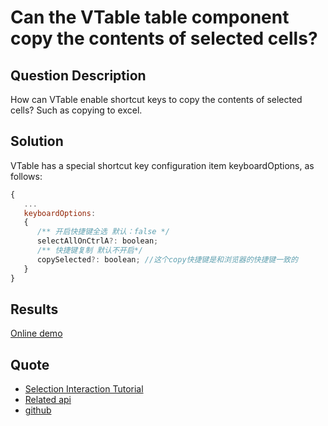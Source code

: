 # Can the VTable table component copy the contents of selected cells?

## Question Description

How can VTable enable shortcut keys to copy the contents of selected cells? Such as copying to excel.

## Solution

VTable has a special shortcut key configuration item keyboardOptions, as follows:

```javascript
{
   ...
   keyboardOptions:
   {
      /** 开启快捷键全选 默认：false */
      selectAllOnCtrlA?: boolean;
      /** 快捷键复制 默认不开启*/
      copySelected?: boolean; //这个copy快捷键是和浏览器的快捷键一致的
   }
}
```

## Results

[Online demo](https://codesandbox.io/s/vtable-copy-sdwjhd)

## Quote

- [Selection Interaction Tutorial](https://visactor.io/vtable/guide/interaction/select)
- [Related api](https://visactor.io/vtable/option/ListTable#keyboardOptions.copySelected)
- [github](https://github.com/VisActor/VTable)
